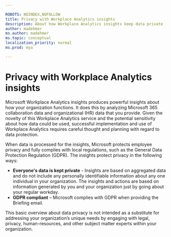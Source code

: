 ```yaml
---

ROBOTS: NOINDEX,NOFOLLOW
title: Privacy with Workplace Analytics insights
description: About how Workplace Analytics insights keep data private
author: madehmer
ms.author: madehmer
ms.topic: conceptual
localization_priority: normal 
ms.prod: mya

---
```

# Privacy with Workplace Analytics insights

Microsoft Workplace Analytics insights produces powerful insights about how your organization functions. It does this by analyzing Microsoft 365 collaboration data and organizational (HR) data that you provide. Given the novelty of this Workplace Analytics service and the potential sensitivity about how data could be used, successful implementation and use of Workplace Analytics requires careful thought and planning with regard to data protection.  

When data is processed for the insights, Microsoft protects employee privacy and fully complies with local regulations, such as the General Data Protection Regulation (GDPR). The insights protect privacy in the following ways:

* **Everyone's data is kept private** - Insights are based on aggregated data and do not include any personally identifiable information about any one individual in your organization. The insights and actions are based on information generated by you and your organization just by going about your regular workday. 
* **GDPR compliant** – Microsoft complies with GDPR when providing the Briefing email.

This basic overview about data privacy is not intended as a substitute for addressing your organization’s unique needs by engaging with legal, privacy, human-resources, and other subject matter experts within your organization.